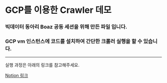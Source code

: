 # GCP를 이용한 Crawler 데모
### 빅데이터 동아리 Boaz 공동 세션을 위해 만든 파일 입니다.
### GCP vm 인스턴스에 코드를 설치하여 간단한 크롤러 실행을 할 수 있습니다.

---

실행 과정은 아래의 링크를 참고해주세요.   

[Notion 링크](https://www.notion.so/BOAZ-47c10389875945d4abf24cda476f3201)
